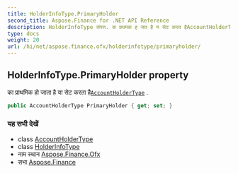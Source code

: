 ```yaml
---
title: HolderInfoType.PrimaryHolder
second_title: Aspose.Finance for .NET API Reference
description: HolderInfoType संपत्त. क प्रथमक ह जत है य सेट करत हैAccountHolderType .
type: docs
weight: 20
url: /hi/net/aspose.finance.ofx/holderinfotype/primaryholder/
---
```

## HolderInfoType.PrimaryHolder property

का प्राथमिक हो जाता है या सेट करता है[`AccountHolderType`](../../accountholdertype/) .

```csharp
public AccountHolderType PrimaryHolder { get; set; }
```

### यह सभी देखें

* class [AccountHolderType](../../accountholdertype/)
* class [HolderInfoType](../)
* नाम स्थान [Aspose.Finance.Ofx](../../holderinfotype/)
* सभा [Aspose.Finance](../../../)


